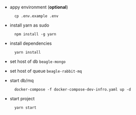
- appy environment (**optional**)

        cp .env.example .env

- install yarn as sudo

        npm install -g yarn

- install dependencies

        yarn install

- set host of db `beagle-mongo`


- set host of queue `beagle-rabbit-mq`


- start db/mq

        docker-compose -f docker-compose-dev-infro.yaml up -d

- start project

        yarn start

 